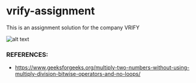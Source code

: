# vrify-assignment
This is an assignment solution for the company VRIFY

![alt text][logo]

[logo]: http://i.imgur.com/R33UnGE.png "VRIFY Assignment"

### REFERENCES:

- https://www.geeksforgeeks.org/multiply-two-numbers-without-using-multiply-division-bitwise-operators-and-no-loops/
